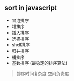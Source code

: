## sort in javascript
 
 *  冒泡排序
 *  堆排序
 *  插入排序
 *  选择排序
 *  shell排序
 *  归并排序
 *  桶排序
 *  基数排序 (最稳定的排序算法)

> 排序时间复杂度 空间负责度
 
